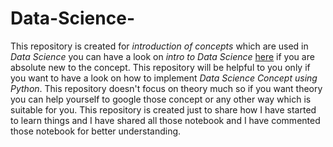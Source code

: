 # Data-Science-
This repository is created for *introduction of concepts* which are used in *Data Science* you can have a look on *intro to Data Science* [here](https://towardsdatascience.com/intro-to-data-science-531079c38b22) if you are absolute new to the concept.
This repository will be helpful to you only if you want to have a look on how to implement *Data Science Concept using Python*.
This repository doesn't focus on theory much so if you want theory you can help yourself to google those concept or any other way which is suitable for you.
This repository is created just to share how I have started to learn things and I have shared all those notebook and I have commented those notebook for better understanding.

